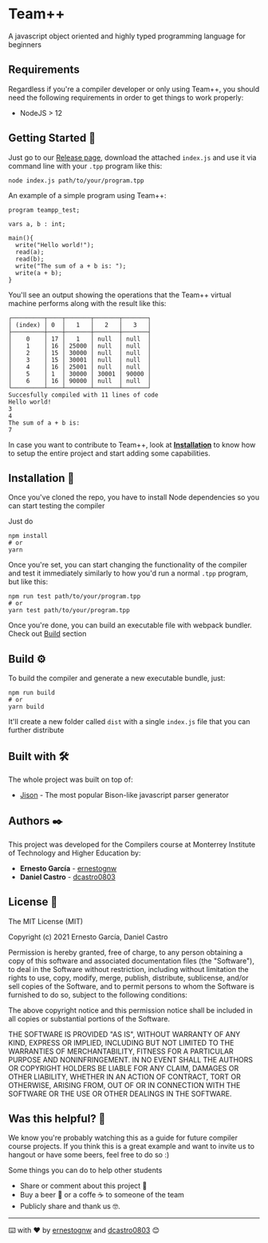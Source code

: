 # Team++

A javascript object oriented and highly typed programming language for beginners

## Requirements

Regardless if you're a compiler developer or only using Team++, you should need the following requirements in order to get things to work properly:

- NodeJS > 12

## Getting Started 🚀

Just go to our [Release page](https://github.com/ernestognw/Teampp/releases), download the attached `index.js` and use it via command line with your `.tpp` program like this:

```
node index.js path/to/your/program.tpp
```

An example of a simple program using Team++:

```
program teampp_test; 

vars a, b : int;

main(){
  write("Hello world!");
  read(a);
  read(b);
  write("The sum of a + b is: ");
  write(a + b);
}

```

You'll see an output showing the operations that the Team++ virtual machine performs along with the result like this:
```
┌─────────┬────┬───────┬───────┬───────┐
│ (index) │ 0  │   1   │   2   │   3   │
├─────────┼────┼───────┼───────┼───────┤
│    0    │ 17 │   1   │ null  │ null  │
│    1    │ 16 │ 25000 │ null  │ null  │
│    2    │ 15 │ 30000 │ null  │ null  │
│    3    │ 15 │ 30001 │ null  │ null  │
│    4    │ 16 │ 25001 │ null  │ null  │
│    5    │ 1  │ 30000 │ 30001 │ 90000 │
│    6    │ 16 │ 90000 │ null  │ null  │
└─────────┴────┴───────┴───────┴───────┘
Succesfully compiled with 11 lines of code
Hello world!
3
4
The sum of a + b is: 
7
```

In case you want to contribute to Team++, look at [**Installation**](#development) to know how to setup the entire project and start adding some capabilities.

## Installation 🔧

Once you've cloned the repo, you have to install Node dependencies so you can start testing the compiler

Just do

```
npm install
# or
yarn
```

Once you're set, you can start changing the functionality of the compiler and test it immediately similarly to how you'd run a normal `.tpp` program, but like this:

```
npm run test path/to/your/program.tpp
# or
yarn test path/to/your/program.tpp
```

Once you're done, you can build an executable file with webpack bundler. Check out [Build](#build) section

## Build ⚙️

To build the compiler and generate a new executable bundle, just:

```
npm run build
# or
yarn build
```

It'll create a new folder called `dist` with a single `index.js` file that you can further distribute

## Built with 🛠️

The whole project was built on top of:

* [Jison](http://zaa.ch/jison/) - The most popular Bison-like javascript parser generator

## Authors ✒️

This project was developed for the Compilers course at Monterrey Institute of Technology and Higher Education by:

* **Ernesto García** - [ernestognw](https://github.com/ernestognw)
* **Daniel Castro** - [dcastro0803](https://github.com/dcastro0803)

## License 📄

The MIT License (MIT)

Copyright (c) 2021 Ernesto García, Daniel Castro

Permission is hereby granted, free of charge, to any person obtaining a copy of this software and associated documentation files (the "Software"), to deal in the Software without restriction, including without limitation the rights to use, copy, modify, merge, publish, distribute, sublicense, and/or sell copies of the Software, and to permit persons to whom the Software is furnished to do so, subject to the following conditions:

The above copyright notice and this permission notice shall be included in all copies or substantial portions of the Software.

THE SOFTWARE IS PROVIDED "AS IS", WITHOUT WARRANTY OF ANY KIND, EXPRESS OR IMPLIED, INCLUDING BUT NOT LIMITED TO THE WARRANTIES OF MERCHANTABILITY, FITNESS FOR A PARTICULAR PURPOSE AND NONINFRINGEMENT. IN NO EVENT SHALL THE AUTHORS OR COPYRIGHT HOLDERS BE LIABLE FOR ANY CLAIM, DAMAGES OR OTHER LIABILITY, WHETHER IN AN ACTION OF CONTRACT, TORT OR OTHERWISE, ARISING FROM, OUT OF OR IN CONNECTION WITH THE SOFTWARE OR THE USE OR OTHER DEALINGS IN THE SOFTWARE.

## Was this helpful? 🎁

We know you're probably watching this as a guide for future compiler course projects. If you think this is a great example and want to invite us to hangout or have some beers, feel free to do so :)

Some things you can do to help other students

* Share or comment about this project 📢
* Buy a beer 🍺 or a coffe ☕ to someone of the team
* Publicly share and thank us 🤓.



---
⌨️ with ❤️ by [ernestognw](https://github.com/ernestognw) and [dcastro0803](https://github.com/dcastro0803) 😊
